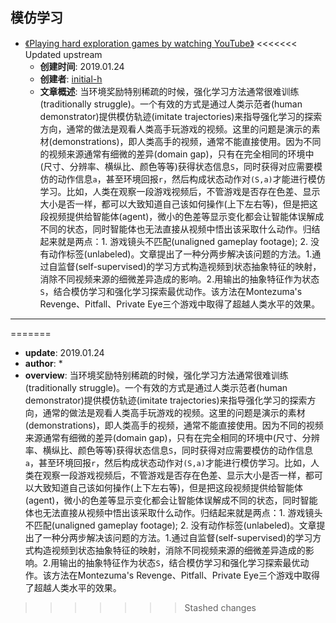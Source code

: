 ## 模仿学习

* [《Playing hard exploration games by watching YouTube》](https://github.com/PaperCommunity/Reinforcement-Learning/tree/master/ImitationLearning/Playing%20hard%20exploration%20games%20by%20watching%20YouTube)
<<<<<<< Updated upstream
  * **创建时间**: 2019.01.24
  * **创建者**: [initial-h](https://github.com/initial-h)
  * **文章概述**: 当环境奖励特别稀疏的时候，强化学习方法通常很难训练(traditionally struggle)。一个有效的方式是通过人类示范者(human demonstrator)提供模仿轨迹(imitate trajectories)来指导强化学习的探索方向，通常的做法是观看人类高手玩游戏的视频。这里的问题是演示的素材(demonstrations)，即人类高手的视频，通常不能直接使用。因为不同的视频来源通常有细微的差异(domain gap)，只有在完全相同的环境中(尺寸、分辨率、横纵比、颜色等等)获得状态信息`S`，同时获得对应需要模仿的动作信息`a`，甚至环境回报`r`，然后构成状态动作对`(S,a)`才能进行模仿学习。比如，人类在观察一段游戏视频后，不管游戏是否存在色差、显示大小是否一样，都可以大致知道自己该如何操作(上下左右等)，但是把这段视频提供给智能体(agent)，微小的色差等显示变化都会让智能体误解成不同的状态，同时智能体也无法直接从视频中悟出该采取什么动作。归结起来就是两点：1. 游戏镜头不匹配(unaligned gameplay footage); 2. 没有动作标签(unlabeled)。文章提出了一种分两步解决该问题的方法。1.通过自监督(self-supervised)的学习方式构造视频到状态抽象特征的映射，消除不同视频来源的细微差异造成的影响。2.用输出的抽象特征作为状态`S`，结合模仿学习和强化学习探索最优动作。该方法在Montezuma's Revenge、Pitfall、Private Eye三个游戏中取得了超越人类水平的效果。
---
=======
  * **update**: 2019.01.24
  * **author**: *
  * **overview**: 当环境奖励特别稀疏的时候，强化学习方法通常很难训练(traditionally struggle)。一个有效的方式是通过人类示范者(human demonstrator)提供模仿轨迹(imitate trajectories)来指导强化学习的探索方向，通常的做法是观看人类高手玩游戏的视频。这里的问题是演示的素材(demonstrations)，即人类高手的视频，通常不能直接使用。因为不同的视频来源通常有细微的差异(domain gap)，只有在完全相同的环境中(尺寸、分辨率、横纵比、颜色等等)获得状态信息`S`，同时获得对应需要模仿的动作信息`a`，甚至环境回报`r`，然后构成状态动作对`(S,a)`才能进行模仿学习。比如，人类在观察一段游戏视频后，不管游戏是否存在色差、显示大小是否一样，都可以大致知道自己该如何操作(上下左右等)，但是把这段视频提供给智能体(agent)，微小的色差等显示变化都会让智能体误解成不同的状态，同时智能体也无法直接从视频中悟出该采取什么动作。归结起来就是两点：1. 游戏镜头不匹配(unaligned gameplay footage); 2. 没有动作标签(unlabeled)。文章提出了一种分两步解决该问题的方法。1.通过自监督(self-supervised)的学习方式构造视频到状态抽象特征的映射，消除不同视频来源的细微差异造成的影响。2.用输出的抽象特征作为状态`S`，结合模仿学习和强化学习探索最优动作。该方法在Montezuma's Revenge、Pitfall、Private Eye三个游戏中取得了超越人类水平的效果。
>>>>>>> Stashed changes
